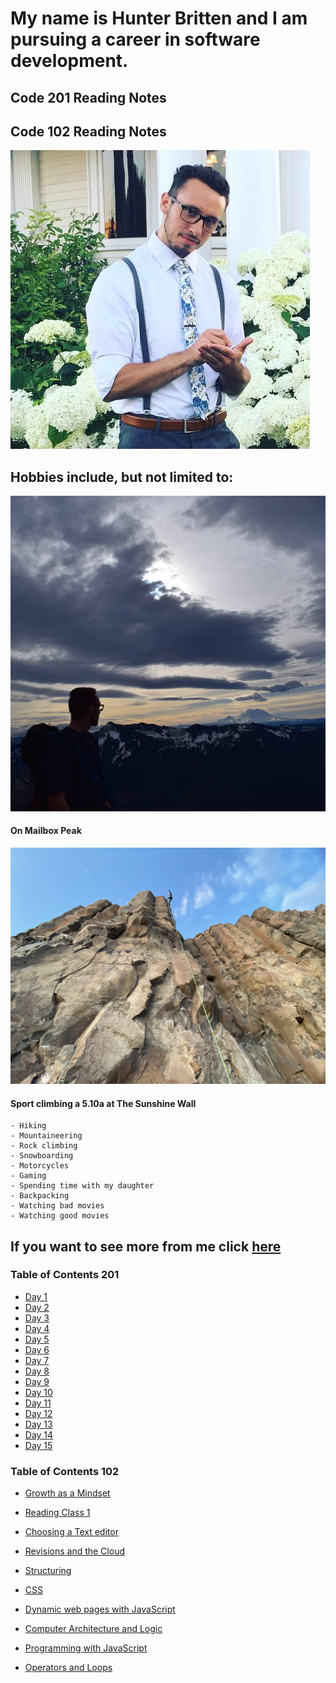 # My name is Hunter Britten and I am pursuing a career in software development.

## Code 201 Reading Notes

## Code 102 Reading Notes
![image of me](stunnin.jpg)
## Hobbies include, but not limited to:
![image of me](rainier.jpg)
#### On Mailbox Peak
![image of me](rockclimbing.jpg)
#### Sport climbing a 5.10a at The Sunshine Wall


    - Hiking
    - Mountaineering
    - Rock climbing 
    - Snowboarding
    - Motorcycles
    - Gaming
    - Spending time with my daughter
    - Backpacking
    - Watching bad movies
    - Watching good movies


## If you want to see more from me click [here](https://github.com/hgbritten)


### Table of Contents 201

- [Day 1](class-01.md)
- [Day 2](class-02.md)
- [Day 3](class-03.md)
- [Day 4](class-04.md)
- [Day 5](class-05.md)
- [Day 6](class-06.md)
- [Day 7](class-07.md)
- [Day 8](class-08.md)
- [Day 9](class-09.md)
- [Day 10](class-10.md)
- [Day 11](class-11.md)
- [Day 12](class-12.md)
- [Day 13](class-13.md)
- [Day 14](class-14.md)
- [Day 15](class-15.md)

### Table of Contents 102


- [Growth as a Mindset](growthasamindset.md)

- [Reading Class 1](read01.md)

- [Choosing a Text editor](read02.md)

- [Revisions and the Cloud](read03.md)

- [Structuring](read04.md)

- [CSS](read05.md)

- [Dynamic web pages with JavaScript](read06a.md)

- [Computer Architecture and Logic](read06b.md)

- [Programming with JavaScript](read07.md)

- [Operators and Loops](read08.md)